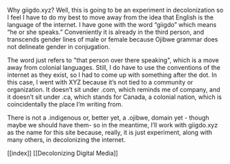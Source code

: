 Why giigdo.xyz? Well, this is going to be an experiment in decolonization so I feel I have to do my best to move away from the idea that English is the language of the internet. I have gone with the word “giigdo” which means “he or she speaks.” Conveniently it is already in the third person, and transcends gender lines of male or female because Ojibwe grammar does not delineate gender in conjugation. 

The word just refers to "that person over there speaking", which is a move away from colonial languages. Still, I do have to use the conventions of the internet as they exist, so I had to come up with something after the dot. In this case, I went with XYZ because it’s not tied to a community or organization. It doesn’t sit under .com, which reminds me of company, and it doesn’t sit under .ca, which stands for Canada, a colonial nation, which is coincidentally the place I’m writing from.

There is not a .indigenous or, better yet, a .ojibwe, domain yet - though maybe we should have them- so in the meantime, I’ll work with giigdo.xyz as the name for this site because, really, it is just experiment, along with many others, in decolonizing the internet.

[[index]]
[[Decolonizing Digital Media]]
